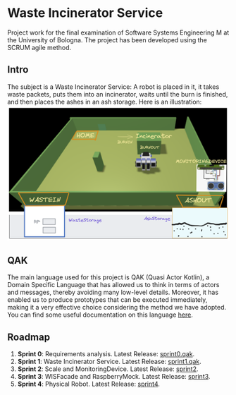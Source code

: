 # Waste Incinerator Service
Project work for the final examination of Software Systems Engineering M at the University of Bologna.
The project has been developed using the SCRUM agile method.

## Intro
The subject is a Waste Incinerator Service: A robot is placed in it, it takes waste packets, puts them
into an incinerator, waits until the burn is finished, and then places the ashes in an ash storage.
Here is an illustration:
![WIS map](sprint0/userDocs/_images/TF24Annotated.PNG)

## QAK
The main language used for this project is QAK (Quasi Actor Kotlin), a Domain Specific Language that has
allowed us to think in terms of actors and messages, thereby avoiding many low-level details.
Moreover, it has enabled us to produce prototypes that can be executed immediately, making it a very
effective choice considering the method we have adopted.
You can find some useful documentation on this language  [here](sprint0/userDocs/qak_documentation.pdf).

## Roadmap
1. **Sprint 0**: Requirements analysis. Latest Release: [sprint0.qak](sprint0/src/sprint0.qak).
2. **Sprint 1**: Waste Incinerator Service. Latest Release: [sprint1.qak](sprint1/src/sprint1.qak).
3. **Sprint 2**: Scale and MonitoringDevice. Latest Release: [sprint2](sprint2).
4. **Sprint 3**: WISFacade and RaspberryMock. Latest Release: [sprint3](sprint3).
5. **Sprint 4**: Physical Robot. Latest Release: [sprint4](sprint4).
